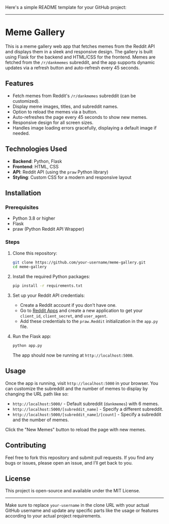 Here's a simple README template for your GitHub project:

---

# Meme Gallery

This is a meme gallery web app that fetches memes from the Reddit API and displays them in a sleek and responsive design. The gallery is built using Flask for the backend and HTML/CSS for the frontend. Memes are fetched from the `/r/dankmemes` subreddit, and the app supports dynamic updates via a refresh button and auto-refresh every 45 seconds.

## Features

- Fetch memes from Reddit's `/r/dankmemes` subreddit (can be customized).
- Display meme images, titles, and subreddit names.
- Option to reload the memes via a button.
- Auto-refreshes the page every 45 seconds to show new memes.
- Responsive design for all screen sizes.
- Handles image loading errors gracefully, displaying a default image if needed.

## Technologies Used

- **Backend**: Python, Flask
- **Frontend**: HTML, CSS
- **API**: Reddit API (using the `praw` Python library)
- **Styling**: Custom CSS for a modern and responsive layout

## Installation

### Prerequisites

- Python 3.8 or higher
- Flask
- praw (Python Reddit API Wrapper)

### Steps

1. Clone this repository:

   ```bash
   git clone https://github.com/your-username/meme-gallery.git
   cd meme-gallery
   ```

2. Install the required Python packages:

   ```bash
   pip install -r requirements.txt
   ```

3. Set up your Reddit API credentials:
   - Create a Reddit account if you don't have one.
   - Go to [Reddit Apps](https://www.reddit.com/prefs/apps) and create a new application to get your `client_id`, `client_secret`, and `user_agent`.
   - Add these credentials to the `praw.Reddit` initialization in the `app.py` file.

4. Run the Flask app:

   ```bash
   python app.py
   ```

   The app should now be running at `http://localhost:5000`.

## Usage

Once the app is running, visit `http://localhost:5000` in your browser. You can customize the subreddit and the number of memes to display by changing the URL path like so:

- `http://localhost:5000/` - Default subreddit (`dankmemes`) with 6 memes.
- `http://localhost:5000/[subreddit_name]` - Specify a different subreddit.
- `http://localhost:5000/[subreddit_name]/[count]` - Specify a subreddit and the number of memes.

Click the "New Memes" button to reload the page with new memes.

## Contributing

Feel free to fork this repository and submit pull requests. If you find any bugs or issues, please open an issue, and I’ll get back to you.

## License

This project is open-source and available under the MIT License.

---

Make sure to replace `your-username` in the clone URL with your actual GitHub username and update any specific parts like the usage or features according to your actual project requirements.

